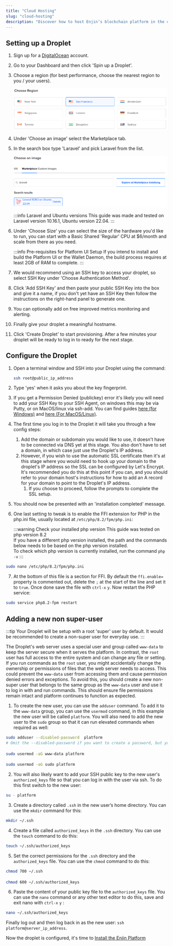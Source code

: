 ```yaml
---
title: "Cloud Hosting"
slug: "cloud-hosting"
description: "Discover how to host Enjin’s blockchain platform in the cloud, ensuring high availability and scalability for your blockchain applications."
---
```

## Setting up a Droplet

1. Sign up for a [DigitalOcean](https://digitalocean.com/) account.

2. Go to your Dashboard and then click 'Spin up a Droplet'.

3. Choose a region (for best performance, choose the nearest region to you / your users).

   ![Choose a region](./img/droplet-setup-choose-region.png)

4. Under 'Choose an image' select the Marketplace tab.

5. In the search box type 'Laravel' and pick Laravel from the list.

   ![Choose a region](./img/droplet-setup-select-laravel.png)

   :::info Laravel and Ubuntu versions
   This guide was made and tested on Laravel version 10.16.1, Ubuntu version 22.04.
   :::

6. Under 'Choose Size' you can select the size of the hardware you'd like to run, you can start with a Basic Shared 'Regular' CPU at $6/month and scale from there as you need.

   :::info Pre-requisites for Platform UI Setup
   If you intend to install and build the Platform UI or the Wallet Daemon, the build process requires at least 2GB of RAM to complete.
   :::

7. We would recommend using an SSH key to access your droplet, so select SSH Key under 'Choose Authentication Method'.

8. Click 'Add SSH Key' and then paste your public SSH Key into the box and give it a name, if you don't yet have an SSH Key then follow the instructions on the right-hand panel to generate one.

9. You can optionally add on free improved metrics monitoring and alerting.

10. Finally give your droplet a meaningful hostname.

11. Click 'Create Droplet' to start provisioning. After a few minutes your droplet will be ready to log in to ready for the next stage.

## Configure the Droplet

1. Open a terminal window and SSH into your Droplet using the command:

   ```bash
   ssh root@public_ip_address
   ```

2. Type 'yes' when it asks you about the key fingerprint.

3. If you get a Permission Denied (publickey) error it's likely you will need to add your SSH Key to your SSH Agent, on windows this may be via Putty, or on MacOS/linux via ssh-add. You can find guides [here (for Windows)](https://docs.digitalocean.com/products/droplets/how-to/add-ssh-keys/create-with-putty/) and [here (For MacOS/Linux)](https://docs.github.com/en/authentication/connecting-to-github-with-ssh/generating-a-new-ssh-key-and-adding-it-to-the-ssh-agent).

4. The first time you log in to the Droplet it will take you through a few config steps:
   1. Add the domain or subdomain you would like to use, it doesn't have to be connected via DNS yet at this stage.  You also don't have to set a domain, in which case just use the Droplet's IP address.
   2. However, if you wish to use the automatic SSL certificate then it's at this stage where you would need to hook up your domain to the droplet's IP address so the SSL can be configured by Let's Encrypt.  It's recommended you do this at this point if you can, and you should refer to your domain host's instructions for how to add an A record for your domain to point to the Droplet's IP address.
      1. If you choose to proceed, follow the prompts to complete the SSL setup.

5. You should now be presented with an 'installation completed' message.

6. One last setting to tweak is to enable the FFI extension for PHP in the php.ini file, usually located at `/etc/php/8.2/fpm/php.ini`:

   :::warning Check your installed php version
   This guide was tested on php version 8.2  
   If you have a different php version installed, the path and the commands below needs to be based on the php version installed.  
   To check which php version is currently installed, run the command `php -v`
   :::

```bash
sudo nano /etc/php/8.2/fpm/php.ini
```

7. At the bottom of this file is a section for FFI.  By default the `ffi.enable=` property is commented out, delete the `;` at the start of the line and set it to `true`.  Once done save the file with `ctrl-x` `y`.  Now restart the PHP service:

```bash
sudo service php8.2-fpm restart
```

## Adding a new non super-user

:::tip
Your Droplet will be setup with a root 'super' user by default.  It would be recommended to create a non-super user for everyday use.
:::

The Droplet's web server uses a special user and group called `www-data` to keep the server secure when it serves the platform. In contrast, the `root` user has full access to the entire system and can change any file or setting. If you run commands as the `root` user, you might accidentally change the ownership or permissions of files that the web server needs to access. This could prevent the `www-data` user from accessing them and cause permission denied errors and exceptions. To avoid this, you should create a new non-super user that belongs to the same group as the `www-data` user and use it to log in with and run commands. This should ensure file permissions remain intact and platform continues to function as expected.

1. To create the new user, you can use the `adduser` command. To add it to the `www-data` group, you can use the `usermod` command, in this example the new user will be called `platform`.  You will also need to add the new user to the `sudo` group so that it can run elevated commands when required as well:

```bash
sudo adduser --disabled-password  platform
# Omit the --disabled-password if you want to create a password, but you should leave it disabled and use your ssh keys below instead.

sudo usermod -aG www-data platform

sudo usermod -aG sudo platform
```

2. You will also likely want to add your SSH public key to the new user's `authorized_keys` file so that you can log in with the user via ssh. To do this first switch to the new user:

```bash
su - platform
```

3. Create a directory called `.ssh` in the new user’s home directory. You can use the `mkdir` command for this:

```bash
mkdir ~/.ssh
```

4. Create a file called `authorized_keys` in the `.ssh` directory. You can use the `touch` command to do this:

```bash
touch ~/.ssh/authorized_keys
```

5. Set the correct permissions for the `.ssh` directory and the `authorized_keys` file. You can use the `chmod` command to do this:

```bash
chmod 700 ~/.ssh

chmod 600 ~/.ssh/authorized_keys
```

6. Paste the content of your public key file to the `authorized_keys` file. You can use the `nano` command or any other text editor to do this, save and exit nano with `ctrl-x` `y` :

```bash
nano ~/.ssh/authorized_keys
```

Finally log out and then log back in as the new user: `ssh platform@server_ip_address`.  

Now the droplet is configured, it's time to [Install the Enjin Platform](/02-tutorials/04-going-open-source/03-cloud-installation/02-platform-installation.md)
